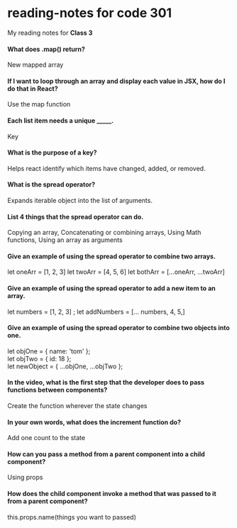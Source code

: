 # reading-notes for code 301

My reading notes for **Class 3**


#### What does .map() return?

New mapped array

#### If I want to loop through an array and display each value in JSX, how do I do that in React?

Use the map function

#### Each list item needs a unique _____.

Key

#### What is the purpose of a key?

Helps react identify which items have changed, added, or removed.

#### What is the spread operator?

Expands iterable object into the list of arguments.

#### List 4 things that the spread operator can do.

Copying an array, Concatenating or combining arrays, Using Math functions, Using an array as arguments

#### Give an example of using the spread operator to combine two arrays.

let oneArr = [1, 2, 3] 
let twoArr = [4, 5, 6] 
let bothArr = [...oneArr, ...twoArr]

#### Give an example of using the spread operator to add a new item to an array.

let numbers = [1, 2, 3] ;
let addNumbers = [... numbers, 4, 5,]

#### Give an example of using the spread operator to combine two objects into one.

let objOne = { name: 'tom' };     
let objTwo = { id: 18 };     
let newObject = { ...objOne, ...objTwo };

#### In the video, what is the first step that the developer does to pass functions between components?

Create the function wherever the state changes

#### In your own words, what does the increment function do?

Add one count to the state

#### How can you pass a method from a parent component into a child component?

Using props

#### How does the child component invoke a method that was passed to it from a parent component?

this.props.name(things you want to passed)